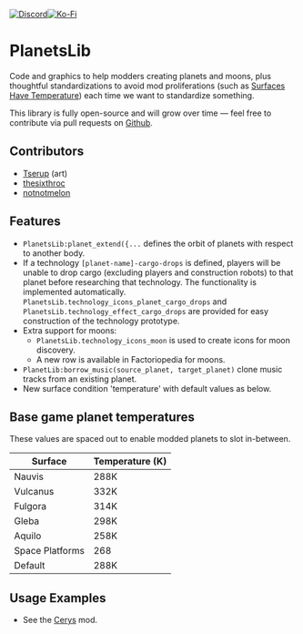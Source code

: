 [![Discord](https://img.shields.io/badge/Discord-7289DA?style=for-the-badge)](https://discord.gg/VuVhYUBbWE)[![Ko-Fi](https://img.shields.io/badge/Ko%E2%80%93Fi-ff5e5b?style=for-the-badge)](https://ko-fi.com/thesixthroc)

# PlanetsLib

Code and graphics to help modders creating planets and moons, plus thoughtful
standardizations to avoid mod proliferations (such as
[Surfaces Have Temperature](https://mods.factorio.com/mod/Surfaces-Have-Temperature))
each time we want to standardize something.

This library is fully open-source and will grow over time — feel free to
contribute via pull requests on
[Github](https://github.com/danielmartin0/PlanetsLib).

## Contributors

* [Tserup](https://mods.factorio.com/user/Tserup) (art)
* [thesixthroc](https://mods.factorio.com/user/thesixthroc)
* [notnotmelon](https://mods.factorio.com/user/notnotmelon)

## Features

* `PlanetsLib:planet_extend({...` defines the orbit of planets with respect to another body.
* If a technology `[planet-name]-cargo-drops` is defined, players will be unable to drop cargo (excluding players and construction robots) to that planet before researching that technology. The functionality is implemented automatically. `PlanetsLib.technology_icons_planet_cargo_drops` and `PlanetsLib.technology_effect_cargo_drops` are provided for easy construction of the technology prototype.
* Extra support for moons:
    * `PlanetsLib.technology_icons_moon` is used to create icons for moon discovery.
    * A new row is available in Factoriopedia for moons.
* `PlanetLib:borrow_music(source_planet, target_planet)` clone music tracks from an existing planet.
* New surface condition 'temperature' with default values as below.

## Base game planet temperatures

These values are spaced out to enable modded planets to slot in-between.

| Surface         | Temperature (K) |
| --------------- | --------------- |
| Nauvis          | 288K            |
| Vulcanus        | 332K            |
| Fulgora         | 314K            |
| Gleba           | 298K            |
| Aquilo          | 258K            |
| Space Platforms | 268             |
| Default         | 288K            |

## Usage Examples

* See the [Cerys](https://mods.factorio.com/mod/Cerys-Moon-of-Fulgora) mod.
